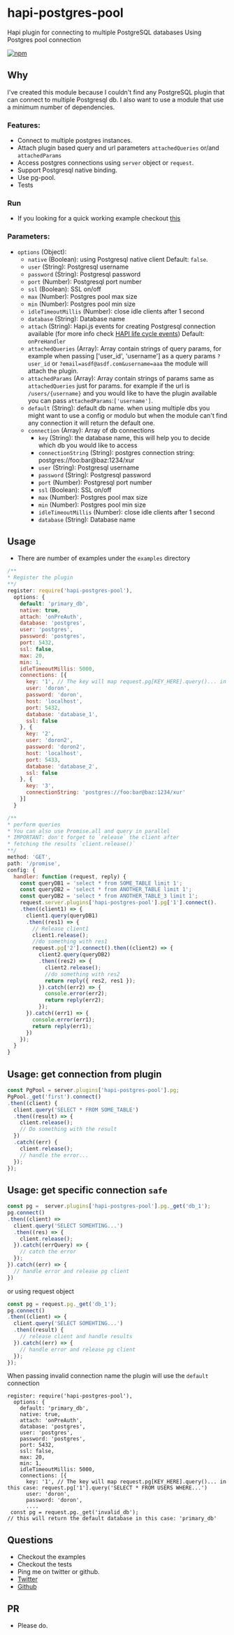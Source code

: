 # hapi-postgres-pool
Hapi plugin for connecting to multiple PostgreSQL databases
Using Postgres pool connection

[![npm](https://img.shields.io/npm/v/hapi-postgres-pool.svg)](https://www.npmjs.com/package/hapi-postgres-pool)


## Why
I've created this module because I couldn't find any PostgreSQL plugin that can connect to multiple Postgresql db.
I also want to use a module that use a minimum number of dependencies.

### Features:
  - Connect to multiple postgres instances.
  - Attach plugin based query and url parameters `attachedQueries` or/and `attachedParams`
  - Access postgres connections using `server` object or `request`.
  - Support Postgresql native binding.
  - Use pg-pool.
  - Tests

### Run
  - If you looking for a quick working example checkout [this](https://github.com/doron2402/hapi-postgres-pool/blob/2.2.0/examples/server.js)

### Parameters:
+ `options` (Object):
  * `native` (Boolean): using Postgresql native client
    Default: `false`.
  * `user` (String): Postgresql username
  * `password` (String): Postgresql password
  * `port` (Number): Postgresql port number
  * `ssl` (Boolean): SSL on/off
  * `max` (Number): Postgres pool max size
  * `min` (Number): Postgres pool min size
  * `idleTimeoutMillis` (Number): close idle clients after 1 second
  * `database` (String): Database name
  * `attach` (String): Hapi.js events for creating Postgresql connection available (for more info
  check [HAPI life cycle events](https://hapijs.com/api/#request-lifecycle))
    Default: `onPreHandler`
  * `attachedQueries` (Array): Array contain strings of query params, for example when passing
    ['user_id', 'username'] as a query params `?user_id` or `?email=asdf@asdf.com&username=aaa`
    the module will attach the plugin.
  * `attachedParams` (Array): Array contain strings of params same as `attachedQueries` just for
    params. for example if the url is `/users/{username}` and you would like to have the plugin
    available you can pass `attachedParams`:`['username']`.
  * `default` (String): default db name. when using multiple dbs you might want
    to use a config or modulo but when the module can't find any connection it
    will return the default one.
  + `connection` (Array): Array of db connections
    * `key` (String): the database name, this will help you to decide which db
      you would like to access
    * `connectionString` (String): postgres connection string:
      postgres://foo:bar@baz:1234/xur
    * `user` (String): Postgresql username
    * `password` (String): Postgresql password
    * `port` (Number): Postgresql port number
    * `ssl` (Boolean): SSL on/off
    * `max` (Number): Postgres pool max size
    * `min` (Number): Postgres pool min size
    * `idleTimeoutMillis` (Number): close idle clients after 1 second
    * `database` (String): Database name


## Usage
  - There are number of examples under the `examples` directory
```js
/**
* Register the plugin
**/
register: require('hapi-postgres-pool'),
  options: {
    default: 'primary_db',
    native: true,
    attach: 'onPreAuth',
    database: 'postgres',
    user: 'postgres',
    password: 'postgres',
    port: 5432,
    ssl: false,
    max: 20,
    min: 1,
    idleTimeoutMillis: 5000,
    connections: [{
      key: '1', // The key will map request.pg[KEY_HERE].query()... in this case: request.pg['1'].query('SELECT * FROM USERS WHERE...')
      user: 'doron',
      password: 'doron',
      host: 'localhost',
      port: 5432,
      database: 'database_1',
      ssl: false
    }, {
      key: '2',
      user: 'doron2',
      password: 'doron2',
      host: 'localhost',
      port: 5433,
      database: 'database_2',
      ssl: false
    }, {
      key: '3',
      connectionString: 'postgres://foo:bar@baz:1234/xur'
    }]
  }
```

```js
/**
* perform queries
* You can also use Promise.all and query in parallel
* IMPORTANT: don't forget to `release` the client after
* fetching the results `client.release()`
**/
method: 'GET',
path: '/promise',
config: {
  handler: function (request, reply) {
    const queryDB1 = 'select * from SOME_TABLE limit 1';
    const queryDB2 = 'select * from ANOTHER_TABLE limit 1';
    const queryDB2 = 'select * from ANOTHER_TABLE_3 limit 1';
    request.server.plugins['hapi-postgres-pool'].pg['1'].connect().
    .then((client1) => {
      client1.query(queryDB1)
      .then((res1) => {
        // Release client1
        client1.release();
        //do something with res1
        request.pg['2'].connect().then((client2) => {
          client2.query(queryDB2)
          .then((res2) => {
            client2.release();
            //do something with res2
            return reply({ res2, res1 });
          }).catch((err2) => {
            console.error(err2);
            return reply(err2);
          });
      }).catch((err1) => {
        console.error(err1);
        return reply(err1);
      })
    });
  }
}
```

## Usage: get connection from plugin
```js
const PgPool = server.plugins['hapi-postgres-pool'].pg;
PgPool._get('first').connect()
.then((client) {
  client.query('SELECT * FROM SOME_TABLE')
  .then((result) => {
    client.release();
    // Do something with the result
  })
  .catch((err) {
    client.release();
    // handle the error...
  });
});
```

## Usage: get specific connection `safe`
```js
const pg =  server.plugins['hapi-postgres-pool'].pg._get('db_1');
pg.connect()
.then((client) =>
  client.query('SELECT SOMEHTING...')
  .then((res) => {
    client.release();
  }).catch((errQuery) => {
    // catch the error
  });
}).catch((err) => {
  // handle error and release pg client
})
```
or using request object
```js
const pg = request.pg._get('db_1');
pg.connect()
.then((client) => {
  client.query('SELECT SOMEHTING...')
  .then((result) {
    // release client and handle results
  }).catch((err) => {
    // handle error and release pg client
  });
});
```
When passing invalid connection name the plugin will use the `default` connection
```
register: require('hapi-postgres-pool'),
  options: {
    default: 'primary_db',
    native: true,
    attach: 'onPreAuth',
    database: 'postgres',
    user: 'postgres',
    password: 'postgres',
    port: 5432,
    ssl: false,
    max: 20,
    min: 1,
    idleTimeoutMillis: 5000,
    connections: [{
      key: '1', // The key will map request.pg[KEY_HERE].query()... in this case: request.pg['1'].query('SELECT * FROM USERS WHERE...')
      user: 'doron',
      password: 'doron',
      ....
 const pg = request.pg._get('invalid_db');
// this will return the default database in this case: 'primary_db'
```


## Questions
  - Checkout the examples
  - Checkout the tests
  - Ping me on twitter or github.
  - [Twitter](twitter.com/segaldoron)
  - [Github](http://github.com/doron2402)

## PR
  - Please do.
